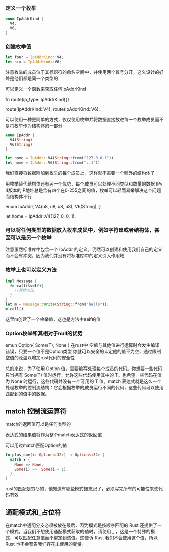 ### 定义一个枚举
```rs
enum IpAddrKind {
  V4,
  V6,
}
```

### 创建枚举值
```rs
let four = IpAddrKind::V4;
let six = IpAddrKind::V6;
```

注意枚举的成员位于其标识符的命名空间中，并使用两个冒号分开，这么设计的好处是他们都是同一个类型的

可以定义一个函数来获取任何IpAddrKind

fn route(ip_type: IpAddrKind){}

route(IpAddrKind::V4);
route(IpAddrKind::V6);

可以使用一种更简单的方式，仅仅使用枚举并将数据直接放进每一个枚举成员而不是将枚举作为结构体的一部分

```rs
enum IpAddr {
  V4(String)
  V6(String)
}

let home = IpAddr::V4(String::from("127.0.0.1"))
let home = IpAddr::V6(String::from("::1"))
```
我们直接将数据附加到枚举的每个成员上，这样就不需要一个额外的结构体了

用枚举替代结构体还有另一个优势，每个成员可以处理不同类型和数量的数据 IPv
4版本的IP地址总是含有四个在0-255之间的值，枚举可以轻而易举解决这个问题 而结构体不行

enum IpAddr{
  V4(u8, u8, u8, u8),
  V6(String),
}

let home = IpAddr::V4(127, 0, 0, 1);

### 可以将任何类型的数据放入枚举成员中，例如字符串或者结构体，甚至可以是另一个枚举

注意虽然标准库中包含一个 IpAddr 的定义，仍然可以创建和使用我们自己的定义而不会有冲突，因为我们并没有将标准库中的定义引入作用域

### 枚举上也可以定义方法
```rs
impl Message {
  fn call(&self){
    //具体方法
  }
}
let m = Message::Write(String::from("hello"));
m.call()
```
这里m创建了一个枚举值，这也是方法中self的值


### Option枚举和其相对于null的优势
emun Option<T>{
  Some(T),
  None
}
在rust中 空值与其他值进行运算时会发生编译错误，只要一个值不是Option<T>类型 你就可以安全的认定他的值不为空，通过限制空值的泛滥以增加rust代码的安全性

总的来说，为了使用 Option<T> 值，需要编写处理每个成员的代码。你想要一些代码只当拥有 Some(T) 值时运行，允许这些代码使用其中的 T。也希望一些代码在值为 None 时运行，这些代码并没有一个可用的 T 值。match 表达式就是这么一个处理枚举的控制流结构：它会根据枚举的成员运行不同的代码，这些代码可以使用匹配到的值中的数据。

## match 控制流运算符

match的返回值可以是任何类型的

表达式的结果值将作为整个match表达式的返回值

可以用过match匹配Option<T>的值
  
  ```rs
  fn plus_one(x: Option<i32>) -> Option<i32> {
    match x {
      None => None,
      Some(i) =>  Some(i + 1),
    }
  }
  ```

rust的匹配是穷尽的，他知道有哪些模式被忘记了，必须写完所有的可能性来使代码有效

## 通配模式和_占位符
在match中通配分支必须被放在最后，因为模式是按顺序匹配的
Rust 还提供了一个模式，当我们不想使用通配模式获取的值时，请使用 _ ，这是一个特殊的模式，可以匹配任意值而不绑定到该值。这告诉 Rust 我们不会使用这个值，所以 Rust 也不会警告我们存在未使用的变量。

